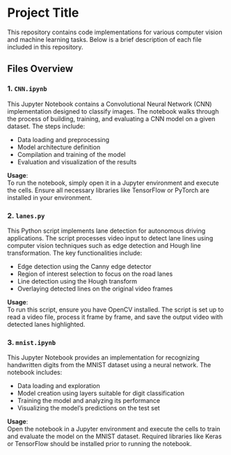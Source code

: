 # Project Title

This repository contains code implementations for various computer vision and machine learning tasks. Below is a brief description of each file included in this repository.

## Files Overview

### 1. `CNN.ipynb`
This Jupyter Notebook contains a Convolutional Neural Network (CNN) implementation designed to classify images. The notebook walks through the process of building, training, and evaluating a CNN model on a given dataset. The steps include:

- Data loading and preprocessing
- Model architecture definition
- Compilation and training of the model
- Evaluation and visualization of the results

**Usage**:  
To run the notebook, simply open it in a Jupyter environment and execute the cells. Ensure all necessary libraries like TensorFlow or PyTorch are installed in your environment.

### 2. `lanes.py`
This Python script implements lane detection for autonomous driving applications. The script processes video input to detect lane lines using computer vision techniques such as edge detection and Hough line transformation. The key functionalities include:

- Edge detection using the Canny edge detector
- Region of interest selection to focus on the road lanes
- Line detection using the Hough transform
- Overlaying detected lines on the original video frames

**Usage**:  
To run this script, ensure you have OpenCV installed. The script is set up to read a video file, process it frame by frame, and save the output video with detected lanes highlighted.

### 3. `mnist.ipynb`
This Jupyter Notebook provides an implementation for recognizing handwritten digits from the MNIST dataset using a neural network. The notebook includes:

- Data loading and exploration
- Model creation using layers suitable for digit classification
- Training the model and analyzing its performance
- Visualizing the model’s predictions on the test set

**Usage**:  
Open the notebook in a Jupyter environment and execute the cells to train and evaluate the model on the MNIST dataset. Required libraries like Keras or TensorFlow should be installed prior to running the notebook.

